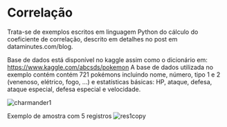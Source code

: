 # Correlação
Trata-se de exemplos escritos em linguagem Python do cálculo do coeficiente de correlação, descrito em detalhes no post em dataminutes.com/blog.

Base de dados está disponível no kaggle assim como o dicionário em: https://www.kaggle.com/abcsds/pokemon
A base de dados utilizada no exemplo contém contém 721 pokémons incluindo nome, número, tipo 1 e 2  (venenoso, elétrico, fogo, ...) e estatísticas básicas: HP, ataque, defesa, ataque especial, defesa especial e velocidade. 

![charmander1](https://user-images.githubusercontent.com/44443939/133061614-ac91aee6-1447-4e19-9873-54ae019f8224.PNG)

Exemplo de amostra com 5 registros
![res1copy](https://user-images.githubusercontent.com/44443939/133061939-e8db6caf-53b3-45e6-b441-22b76907d35b.png)





